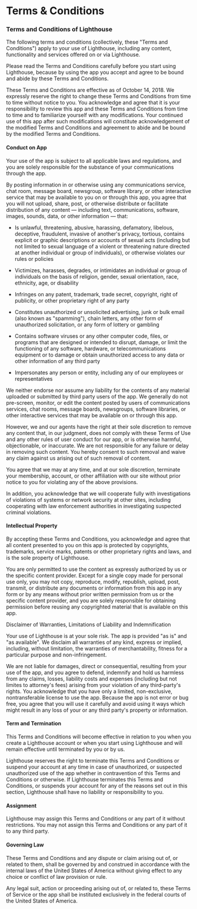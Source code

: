 # Terms & Conditions

### Terms and Conditions of Lighthouse

The following terms and conditions (collectively, these "Terms and Conditions") apply to your use of Lighthouse, including any content, functionality and services offered on or via Lighthouse.

Please read the Terms and Conditions carefully before you start using Lighthouse, because by using the app you accept and agree to be bound and abide by these Terms and Conditions.

These Terms and Conditions are effective as of October 14, 2018. We expressly reserve the right to change these Terms and Conditions from time to time without notice to you. You acknowledge and agree that it is your responsibility to review this app and these Terms and Conditions from time to time and to familiarize yourself with any modifications. Your continued use of this app after such modifications will constitute acknowledgement of the modified Terms and Conditions and agreement to abide and be bound by the modified Terms and Conditions.

#### Conduct on App

Your use of the app is subject to all applicable laws and regulations, and you are solely responsible for the substance of your communications through the app.

By posting information in or otherwise using any communications service, chat room, message board, newsgroup, software library, or other interactive service that may be available to you on or through this app, you agree that you will not upload, share, post, or otherwise distribute or facilitate distribution of any content — including text, communications, software, images, sounds, data, or other information — that:


- Is unlawful, threatening, abusive, harassing, defamatory, libelous, deceptive, fraudulent, invasive of another's privacy, tortious, contains explicit or graphic descriptions or accounts of sexual acts (including but not limited to sexual language of a violent or threatening nature directed at another individual or group of individuals), or otherwise violates our rules or policies

- Victimizes, harasses, degrades, or intimidates an individual or group of individuals on the basis of religion, gender, sexual orientation, race, ethnicity, age, or disability

- Infringes on any patent, trademark, trade secret, copyright, right of publicity, or other proprietary right of any party

- Constitutes unauthorized or unsolicited advertising, junk or bulk email (also known as "spamming"), chain letters, any other form of unauthorized solicitation, or any form of lottery or gambling

- Contains software viruses or any other computer code, files, or programs that are designed or intended to disrupt, damage, or limit the functioning of any software, hardware, or telecommunications equipment or to damage or obtain unauthorized access to any data or other information of any third party

- Impersonates any person or entity, including any of our employees or representatives


We neither endorse nor assume any liability for the contents of any material uploaded or submitted by third party users of the app. We generally do not pre-screen, monitor, or edit the content posted by users of communications services, chat rooms, message boards, newsgroups, software libraries, or other interactive services that may be available on or through this app.

However, we and our agents have the right at their sole discretion to remove any content that, in our judgment, does not comply with these Terms of Use and any other rules of user conduct for our app, or is otherwise harmful, objectionable, or inaccurate. We are not responsible for any failure or delay in removing such content. You hereby consent to such removal and waive any claim against us arising out of such removal of content.

You agree that we may at any time, and at our sole discretion, terminate your membership, account, or other affiliation with our site without prior notice to you for violating any of the above provisions.

In addition, you acknowledge that we will cooperate fully with investigations of violations of systems or network security at other sites, including cooperating with law enforcement authorities in investigating suspected criminal violations.

#### Intellectual Property

By accepting these Terms and Conditions, you acknowledge and agree that all content presented to you on this app is protected by copyrights, trademarks, service marks, patents or other proprietary rights and laws, and is the sole property of Lighthouse.

You are only permitted to use the content as expressly authorized by us or the specific content provider. Except for a single copy made for personal use only, you may not copy, reproduce, modify, republish, upload, post, transmit, or distribute any documents or information from this app in any form or by any means without prior written permission from us or the specific content provider, and you are solely responsible for obtaining permission before reusing any copyrighted material that is available on this app.

Disclaimer of Warranties, Limitations of Liability and Indemnification

Your use of Lighthouse is at your sole risk. The app is provided "as is" and "as available". We disclaim all warranties of any kind, express or implied, including, without limitation, the warranties of merchantability, fitness for a particular purpose and non-infringement.

We are not liable for damages, direct or consequential, resulting from your use of the app, and you agree to defend, indemnify and hold us harmless from any claims, losses, liability costs and expenses (including but not limites to attorney's fees) arising from your violation of any third-party's rights. You acknowledge that you have only a limited, non-exclusive, nontransferable license to use the app. Because the app is not error or bug free, you agree that you will use it carefully and avoid using it ways which might result in any loss of your or any third party's property or information.

#### Term and Termination

This Terms and Conditions will become effective in relation to you when you create a Lighthouse account or when you start using Lighthouse and will remain effective until terminated by you or by us. 

Lighthouse reserves the right to terminate this Terms and Conditions or suspend your account at any time in case of unauthorized, or suspected unauthorized use of the app whether in contravention of this Terms and Conditions or otherwise. If Lighthouse terminates this Terms and Conditions, or suspends your  account for any of the reasons set out in this section, Lighthouse shall have no liability or responsibility to you.

#### Assignment

Lighthouse may assign this Terms and Conditions or any part of it without restrictions. You may not assign this Terms and Conditions or any part of it to any third party.

#### Governing Law

These Terms and Conditions and any dispute or claim arising out of, or related to them, shall be governed by and construed in accordance with the internal laws of the United States of America without giving effect to any choice or conflict of law provision or rule.

Any legal suit, action or proceeding arising out of, or related to, these Terms of Service or the app shall be instituted exclusively in the federal courts of the United States of America.